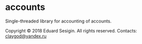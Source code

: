 # accounts

Single-threaded library for accounting of accounts.

Copyright © 2018 Eduard Sesigin. All rights reserved. Contacts: <claygod@yandex.ru>
